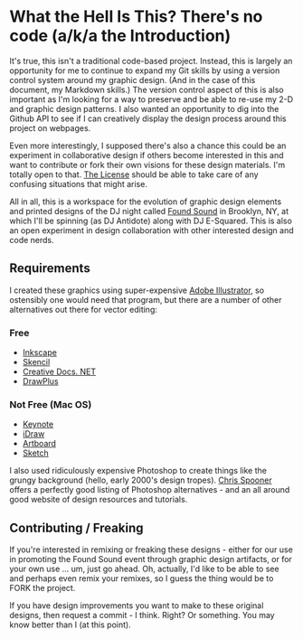 What the Hell Is This? There's no code (a/k/a the Introduction)
===============================================================

It's true, this isn't a traditional code-based project. Instead, this is largely an opportunity for me to continue to expand my Git skills by using a version control system around my graphic design. (And in the case of this document, my Markdown skills.) The version control aspect of this is also important as I'm looking for a way to preserve and be able to re-use my 2-D and graphic design patterns. I also wanted an opportunity to dig into the Github API to see if I can creatively display the design process around this project on webpages.

Even more interestingly, I supposed there's also a chance this could be an experiment in collaborative design if others become interested in this and want to contribute or fork their own visions for these design materials. I'm totally open to that. [The License][1] should be able to take care of any confusing situations that might arise.

All in all, this is a workspace for the evolution of graphic design elements and printed designs of the DJ night called [Found Sound][1.1] in Brooklyn, NY, at which I'll be spinning (as DJ Antidote) along with DJ E-Squared. This is also an open experiment in design collaboration with other interested design and code nerds. 

Requirements
------------
I created these graphics using super-expensive [Adobe Illustrator][3], so ostensibly one would need that program, but there are a number of other alternatives out there for vector editing:
### Free
- [Inkscape][4]
- [Skencil][5]
- [Creative Docs. NET][6]
- [DrawPlus][7]

### Not Free (Mac OS)
- [Keynote][8]
- [iDraw][9]
- [Artboard][10]
- [Sketch][11]

I also used ridiculously expensive Photoshop to create things like the grungy background (hello, early 2000's design tropes). [Chris Spooner][3.1] offers a perfectly good listing of Photoshop alternatives - and an all around good website of design resources and tutorials.

Contributing / Freaking
-----------------------
If you're interested in remixing or freaking these designs - either for our use in promoting the Found Sound event through graphic design artifacts, or for your own use ... um, just go ahead. Oh, actually, I'd like to be able to see and perhaps even remix your remixes, so I guess the thing would be to FORK the project.

If you have design improvements you want to make to these original designs, then request a commit - I think. Right? Or something. You may know better than I (at this point).

[1]: https://github.com/qaidj/Found-Sound-Designs/blob/master/LICENSE.md
[1.1]: http://foundthatsound.com/
[3]: http://www.adobe.com/products/illustrator.html
[3.1]: http://blog.spoongraphics.co.uk/articles/6-photoshop-alternatives-for-the-casual-designer
[4]: http://inkscape.org/
[5]: http://www.skencil.org/
[6]: http://www.creativedocs.net/
[7]: http://www.serif.com/free-graphic-design-software/
[8]: http://www.apple.com/iwork/keynote/
[9]: http://www.indeeo.com/idraw/
[10]: http://www.mapdiva.com/artboard/ 
[11]: http://www.bohemiancoding.com/sketch/